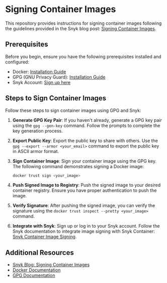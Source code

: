 # Signing Container Images

This repository provides instructions for signing container images following the guidelines provided in the Snyk blog post: [Signing Container Images](https://snyk.io/blog/signing-container-images/).

## Prerequisites

Before you begin, ensure you have the following prerequisites installed and configured:

- Docker: [Installation Guide](https://docs.docker.com/get-docker/)
- GPG (GNU Privacy Guard): [Installation Guide](https://gnupg.org/download/index.html)
- Snyk Account: [Sign up here](https://snyk.io/login)

## Steps to Sign Container Images

Follow these steps to sign container images using GPG and Snyk:

1. **Generate GPG Key Pair**: If you haven't already, generate a GPG key pair using the `gpg --gen-key` command. Follow the prompts to complete the key generation process.

2. **Export Public Key**: Export the public key to share with others. Use the `gpg --export --armor <your_email>` command to export the public key in ASCII armor format.

3. **Sign Container Image**: Sign your container image using the GPG key. The following command demonstrates signing a Docker image:
   ```bash
   docker trust sign <your_image>
   ```

4. **Push Signed Image to Registry**: Push the signed image to your desired container registry. Ensure you have proper authentication to push the image.

5. **Verify Signature**: After pushing the signed image, you can verify the signature using the `docker trust inspect --pretty <your_image>` command.

6. **Integrate with Snyk**: Sign up or log in to your Snyk account. Follow the Snyk documentation to integrate image signing with Snyk Container: [Snyk Container Image Signing](https://docs.snyk.io/snyk-container/image-signing/).

## Additional Resources

- [Snyk Blog: Signing Container Images](https://snyk.io/blog/signing-container-images/)
- [Docker Documentation](https://docs.docker.com/)
- [GPG Documentation](https://gnupg.org/documentation/)


